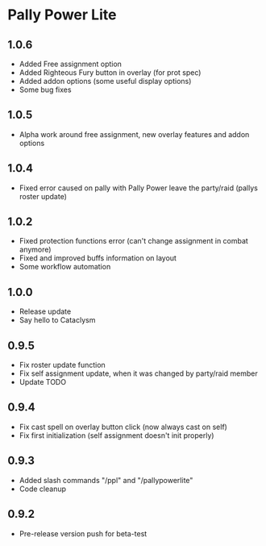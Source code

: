 # Pally Power Lite

## 1.0.6

- Added Free assignment option
- Added Righteous Fury button in overlay (for prot spec)
- Added addon options (some useful display options)
- Some bug fixes

## 1.0.5

- Alpha work around free assignment, new overlay features and addon options

## 1.0.4

- Fixed error caused on pally with Pally Power leave the party/raid (pallys roster update)

## 1.0.2

- Fixed protection functions error (can't change assignment in combat anymore)
- Fixed and improved buffs information on layout
- Some workflow automation

## 1.0.0

- Release update
- Say hello to Cataclysm

## 0.9.5

- Fix roster update function
- Fix self assignment update, when it was changed by party/raid member
- Update TODO

## 0.9.4

- Fix cast spell on overlay button click (now always cast on self)
- Fix first initialization (self assignment doesn't init properly)

## 0.9.3

- Added slash commands "/ppl" and "/pallypowerlite"
- Code cleanup

## 0.9.2

- Pre-release version push for beta-test